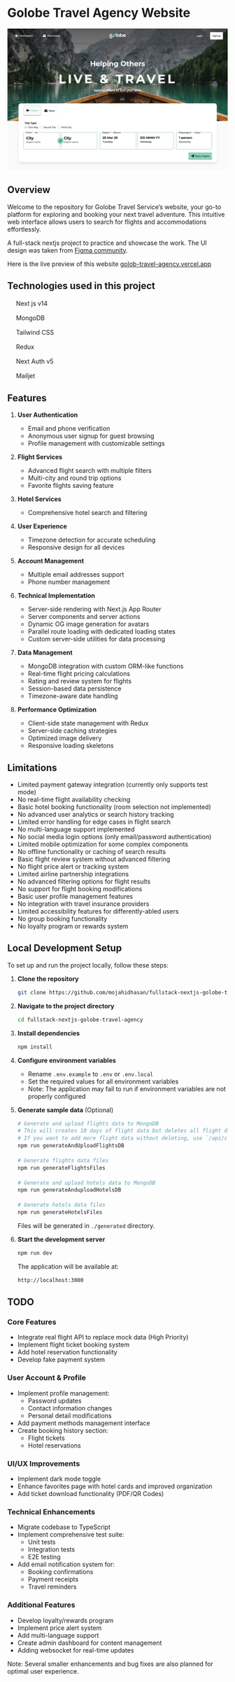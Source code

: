# Golobe Travel Agency Website

![Home Screen Golobe Travel Agency](/preview.jpg)

## Overview

Welcome to the repository for Golobe Travel Service’s website, your go-to platform for exploring and booking your next travel adventure. This intuitive web interface allows users to search for flights and accommodations effortlessly.

A full-stack nextjs project to practice and showcase the work. The UI design was taken from [Figma community](https://www.figma.com/community/file/1182308758714734501/golobe-travel-agency-website).

Here is the live preview of this website [golob-travel-agency.vercel.app](https://golob-travel-agency.vercel.app)

## Technologies used in this project

<img src="https://nextjs.org/favicon.ico" width="16" height="16"> Next js v14

<img src="https://www.mongodb.com/assets/images/global/favicon.ico" width="16" height="16"> MongoDB

<img src="https://tailwindcss.com/favicons/favicon-32x32.png?v=3" width="16" height="16"> Tailwind CSS

<img src="https://redux.js.org/img/favicon/favicon.ico" width="16" height="16"> Redux

<img src="https://authjs.dev/favicon-32x32.png" width="16" height="16"> Next Auth v5

<img src="https://assets.mailjet.com/lib/images/mailjetLogo/mj_logo_only_icon_color.png" width="16" height="16"> Mailjet

## Features

1. **User Authentication**

   - Email and phone verification
   - Anonymous user signup for guest browsing
   - Profile management with customizable settings

2. **Flight Services**

   - Advanced flight search with multiple filters
   - Multi-city and round trip options
   - Favorite flights saving feature

3. **Hotel Services**

   - Comprehensive hotel search and filtering
   <!-- - Room type selection, not yet implemented -->

4. **User Experience**

   - Timezone detection for accurate scheduling
   - Responsive design for all devices
     <!-- - Intuitive booking process, not yet implemented -->
     <!-- - Search history tracking, not yet implemented  -->

5. **Account Management**

   - Multiple email addresses support
   - Phone number management
     <!-- - Booking history and receipts , not yet implemented -->
     <!-- - Saved payment methods , not yet implemented -->

6. **Technical Implementation**

   - Server-side rendering with Next.js App Router
   - Server components and server actions
   - Dynamic OG image generation for avatars
   - Parallel route loading with dedicated loading states
   - Custom server-side utilities for data processing

7. **Data Management**

   - MongoDB integration with custom ORM-like functions
   - Real-time flight pricing calculations
   - Rating and review system for flights
   - Session-based data persistence
   - Timezone-aware date handling

8. **Performance Optimization**
   - Client-side state management with Redux
   - Server-side caching strategies
   - Optimized image delivery
   - Responsive loading skeletons

## Limitations

- Limited payment gateway integration (currently only supports test mode)
- No real-time flight availability checking
- Basic hotel booking functionality (room selection not implemented)
- No advanced user analytics or search history tracking
- Limited error handling for edge cases in flight search
- No multi-language support implemented
- No social media login options (only email/password authentication)
- Limited mobile optimization for some complex components
- No offline functionality or caching of search results
- Basic flight review system without advanced filtering
- No flight price alert or tracking system
- Limited airline partnership integrations
- No advanced filtering options for flight results
- No support for flight booking modifications
- Basic user profile management features
- No integration with travel insurance providers
- Limited accessibility features for differently-abled users
- No group booking functionality
- No loyalty program or rewards system

## Local Development Setup

To set up and run the project locally, follow these steps:

1. **Clone the repository**

   ```sh
   git clone https://github.com/mojahidhasan/fullstack-nextjs-golobe-travel-agency.git
   ```

2. **Navigate to the project directory**

   ```sh
   cd fullstack-nextjs-golobe-travel-agency
   ```

3. **Install dependencies**

   ```sh
   npm install
   ```

4. **Configure environment variables**

   - Rename `.env.example` to `.env` or `.env.local`
   - Set the required values for all environment variables
   - Note: The application may fail to run if environment variables are not properly configured

5. **Generate sample data** (Optional)

   ```sh
   # Generate and upload flights data to MongoDB
   # This will creates 10 days of flight data but deletes all flight data from db before uploading
   # If you want to add more flight data without deleting, use `/api/cronjob/flight_schedule` api endpoint
   npm run generateAndUploadFlightsDB

   # Generate flights data files
   npm run generateFlightsFiles

   # Generate and upload hotels data to MongoDB
   npm run generateAnduploadHotelsDB

   # Generate hotels data files
   npm run generateHotelsFiles
   ```

   Files will be generated in `./generated` directory.

6. **Start the development server**

   ```sh
   npm run dev
   ```

   The application will be available at:

   ```bash
   http://localhost:3000
   ```

## TODO

### Core Features

- Integrate real flight API to replace mock data (High Priority)
- Implement flight ticket booking system
- Add hotel reservation functionality
- Develop fake payment system

### User Account & Profile

- Implement profile management:
  - Password updates
  - Contact information changes
  - Personal detail modifications
- Add payment methods management interface
- Create booking history section:
  - Flight tickets
  - Hotel reservations

### UI/UX Improvements

- Implement dark mode toggle
- Enhance favorites page with hotel cards and improved organization
- Add ticket download functionality (PDF/QR Codes)

### Technical Enhancements

- Migrate codebase to TypeScript
- Implement comprehensive test suite:
  - Unit tests
  - Integration tests
  - E2E testing
- Add email notification system for:
  - Booking confirmations
  - Payment receipts
  - Travel reminders

### Additional Features

- Develop loyalty/rewards program
- Implement price alert system
- Add multi-language support
- Create admin dashboard for content management
- Adding websocket for real-time updates

Note: Several smaller enhancements and bug fixes are also planned for optimal user experience.
